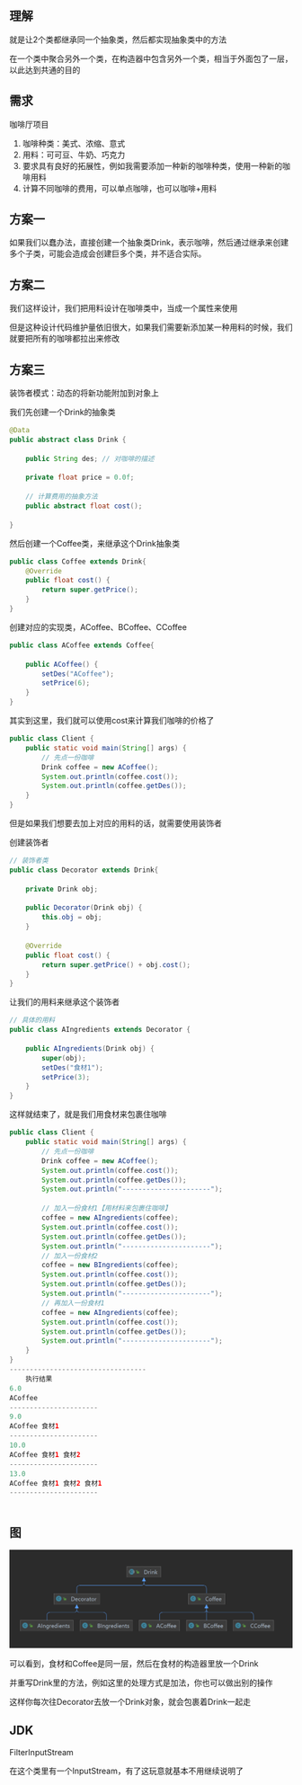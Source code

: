 ## 理解

就是让2个类都继承同一个抽象类，然后都实现抽象类中的方法

在一个类中聚合另外一个类，在构造器中包含另外一个类，相当于外面包了一层，以此达到共通的目的

## 需求

咖啡厅项目

1. 咖啡种类：美式、浓缩、意式
2. 用料：可可豆、牛奶、巧克力
3. 要求具有良好的拓展性，例如我需要添加一种新的咖啡种类，使用一种新的咖啡用料
4. 计算不同咖啡的费用，可以单点咖啡，也可以咖啡+用料



## 方案一

如果我们以蠢办法，直接创建一个抽象类Drink，表示咖啡，然后通过继承来创建多个子类，可能会造成会创建巨多个类，并不适合实际。



## 方案二

我们这样设计，我们把用料设计在咖啡类中，当成一个属性来使用

但是这种设计代码维护量依旧很大，如果我们需要新添加某一种用料的时候，我们就要把所有的咖啡都拉出来修改



## 方案三

装饰者模式：动态的将新功能附加到对象上



我们先创建一个Drink的抽象类

```java
@Data
public abstract class Drink {

    public String des; // 对咖啡的描述

    private float price = 0.0f;

    // 计算费用的抽象方法
    public abstract float cost();

}
```

然后创建一个Coffee类，来继承这个Drink抽象类

```java
public class Coffee extends Drink{
    @Override
    public float cost() {
        return super.getPrice();
    }
}
```

创建对应的实现类，ACoffee、BCoffee、CCoffee

```java
public class ACoffee extends Coffee{

    public ACoffee() {
        setDes("ACoffee");
        setPrice(6);
    }
}
```

其实到这里，我们就可以使用cost来计算我们咖啡的价格了

```java
public class Client {
    public static void main(String[] args) {
        // 先点一份咖啡
        Drink coffee = new ACoffee();
        System.out.println(coffee.cost());
        System.out.println(coffee.getDes());
    }
}
```

但是如果我们想要去加上对应的用料的话，就需要使用装饰者

创建装饰者

```java
// 装饰者类
public class Decorator extends Drink{

    private Drink obj;

    public Decorator(Drink obj) {
        this.obj = obj;
    }

    @Override
    public float cost() {
        return super.getPrice() + obj.cost();
    }
}
```

让我们的用料来继承这个装饰者

```java
// 具体的用料
public class AIngredients extends Decorator {

    public AIngredients(Drink obj) {
        super(obj);
        setDes("食材1");
        setPrice(3);
    }
}
```

这样就结束了，就是我们用食材来包裹住咖啡

```java
public class Client {
    public static void main(String[] args) {
        // 先点一份咖啡
        Drink coffee = new ACoffee();
        System.out.println(coffee.cost());
        System.out.println(coffee.getDes());
        System.out.println("----------------------");

        // 加入一份食材1【用材料来包裹住咖啡】
        coffee = new AIngredients(coffee);
        System.out.println(coffee.cost());
        System.out.println(coffee.getDes());
        System.out.println("----------------------");
        // 加入一份食材2
        coffee = new BIngredients(coffee);
        System.out.println(coffee.cost());
        System.out.println(coffee.getDes());
        System.out.println("----------------------");
        // 再加入一份食材1
        coffee = new AIngredients(coffee);
        System.out.println(coffee.cost());
        System.out.println(coffee.getDes());
        System.out.println("----------------------");
    }
}
----------------------------------
    执行结果
6.0
ACoffee
----------------------
9.0
ACoffee 食材1
----------------------
10.0
ACoffee 食材1 食材2
----------------------
13.0
ACoffee 食材1 食材2 食材1
----------------------



```



## 图

![image-20230120150808076](image/13.%E8%A3%85%E9%A5%B0%E8%80%85%E8%AE%BE%E8%AE%A1%E6%A8%A1%E5%BC%8F/image-20230120150808076.png)

可以看到，食材和Coffee是同一层，然后在食材的构造器里放一个Drink

并重写Drink里的方法，例如这里的处理方式是加法，你也可以做出别的操作

这样你每次往Decorator去放一个Drink对象，就会包裹着Drink一起走



## JDK

FilterInputStream

在这个类里有一个InputStream，有了这玩意就基本不用继续说明了

